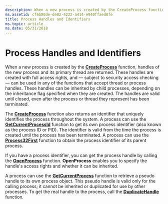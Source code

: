 ```yaml
---
description: When a new process is created by the CreateProcess function, handles of the new process and its primary thread are returned.
ms.assetid: cf6b80de-de02-4222-a414-e940ffaed8fe
title: Process Handles and Identifiers
ms.topic: article
ms.date: 05/31/2018
---
```


# Process Handles and Identifiers

When a new process is created by the [**CreateProcess**](/windows/win32/api/processthreadsapi/nf-processthreadsapi-createprocessa) function, handles of the new process and its primary thread are returned. These handles are created with full access rights, and — subject to security access checking — can be used in any of the functions that accept thread or process handles. These handles can be inherited by child processes, depending on the inheritance flag specified when they are created. The handles are valid until closed, even after the process or thread they represent has been terminated.

The [**CreateProcess**](/windows/win32/api/processthreadsapi/nf-processthreadsapi-createprocessa) function also returns an identifier that uniquely identifies the process throughout the system. A process can use the [**GetCurrentProcessId**](/windows/win32/api/processthreadsapi/nf-processthreadsapi-getcurrentprocessid) function to get its own process identifier (also known as the process ID or PID). The identifier is valid from the time the process is created until the process has been terminated. A process can use the [**Process32First**](/windows/win32/api/tlhelp32/nf-tlhelp32-process32first) function to obtain the process identifier of its parent process.

If you have a process identifier, you can get the process handle by calling the [**OpenProcess**](/windows/win32/api/processthreadsapi/nf-processthreadsapi-openprocess) function. **OpenProcess** enables you to specify the handle's access rights and whether it can be inherited.

A process can use the [**GetCurrentProcess**](/windows/win32/api/processthreadsapi/nf-processthreadsapi-getcurrentprocess) function to retrieve a pseudo handle to its own process object. This pseudo handle is valid only for the calling process; it cannot be inherited or duplicated for use by other processes. To get the real handle to the process, call the [**DuplicateHandle**](/windows/win32/api/handleapi/nf-handleapi-duplicatehandle) function.

 

 
